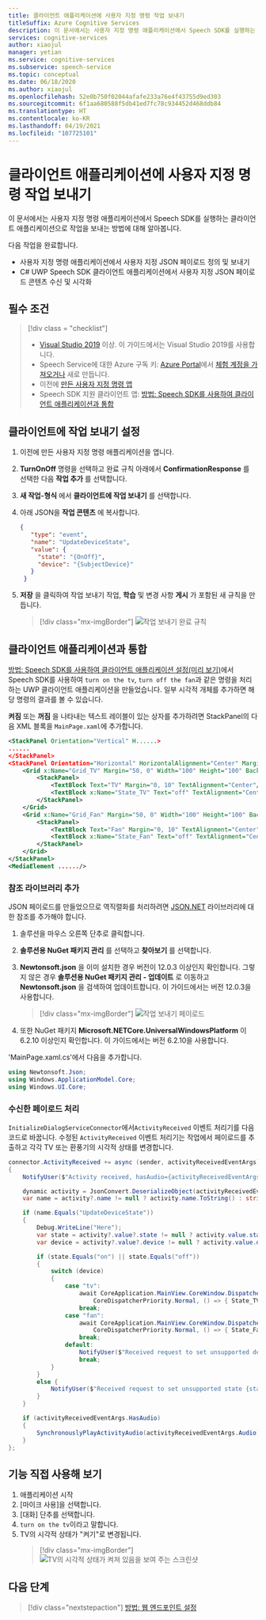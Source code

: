 ```yaml
---
title: 클라이언트 애플리케이션에 사용자 지정 명령 작업 보내기
titleSuffix: Azure Cognitive Services
description: 이 문서에서는 사용자 지정 명령 애플리케이션에서 Speech SDK를 실행하는 클라이언트 애플리케이션으로 작업을 보내는 방법에 대해 알아봅니다.
services: cognitive-services
author: xiaojul
manager: yetian
ms.service: cognitive-services
ms.subservice: speech-service
ms.topic: conceptual
ms.date: 06/18/2020
ms.author: xiaojul
ms.openlocfilehash: 52e0b750f02044afafe233a76e4f43755d9ed303
ms.sourcegitcommit: 6f1aa680588f5db41ed7fc78c934452d468ddb84
ms.translationtype: HT
ms.contentlocale: ko-KR
ms.lasthandoff: 04/19/2021
ms.locfileid: "107725101"
---
```

# <a name="send-custom-commands-activity-to-client-application"></a>클라이언트 애플리케이션에 사용자 지정 명령 작업 보내기

이 문서에서는 사용자 지정 명령 애플리케이션에서 Speech SDK를 실행하는 클라이언트 애플리케이션으로 작업을 보내는 방법에 대해 알아봅니다.

다음 작업을 완료합니다.

- 사용자 지정 명령 애플리케이션에서 사용자 지정 JSON 페이로드 정의 및 보내기
- C# UWP Speech SDK 클라이언트 애플리케이션에서 사용자 지정 JSON 페이로드 콘텐츠 수신 및 시각화

## <a name="prerequisites"></a>필수 조건
> [!div class = "checklist"]
> * [Visual Studio 2019](https://visualstudio.microsoft.com/downloads/) 이상. 이 가이드에서는 Visual Studio 2019를 사용합니다.
> * Speech Service에 대한 Azure 구독 키: [Azure Portal](https://portal.azure.com)에서 [체험 계정을 가져오거나](overview.md#try-the-speech-service-for-free) 새로 만듭니다.
> * 이전에 [만든 사용자 지정 명령 앱](quickstart-custom-commands-application.md)
> * Speech SDK 지원 클라이언트 앱: [방법: Speech SDK를 사용하여 클라이언트 애플리케이션과 통합](./how-to-custom-commands-setup-speech-sdk.md)

## <a name="setup-send-activity-to-client"></a>클라이언트에 작업 보내기 설정 
1. 이전에 만든 사용자 지정 명령 애플리케이션을 엽니다.
1. **TurnOnOff** 명령을 선택하고 완료 규칙 아래에서 **ConfirmationResponse** 를 선택한 다음 **작업 추가** 를 선택합니다.
1. **새 작업-형식** 에서 **클라이언트에 작업 보내기** 를 선택합니다.
1. 아래 JSON을 **작업 콘텐츠** 에 복사합니다.
   ```json
   {
      "type": "event",
      "name": "UpdateDeviceState",
      "value": {
        "state": "{OnOff}",
        "device": "{SubjectDevice}"
      }
    }
   ```
1. **저장** 을 클릭하여 작업 보내기 작업, **학습** 및 변경 사항 **게시** 가 포함된 새 규칙을 만듭니다.

   > [!div class="mx-imgBorder"]
   > ![작업 보내기 완료 규칙](media/custom-commands/send-activity-to-client-completion-rules.png)

## <a name="integrate-with-client-application"></a>클라이언트 애플리케이션과 통합

[방법: Speech SDK를 사용하여 클라이언트 애플리케이션 설정(미리 보기)](./how-to-custom-commands-setup-speech-sdk.md)에서 Speech SDK를 사용하여 `turn on the tv`, `turn off the fan`과 같은 명령을 처리하는 UWP 클라이언트 애플리케이션을 만들었습니다. 일부 시각적 개체를 추가하면 해당 명령의 결과를 볼 수 있습니다.

**켜짐** 또는 **꺼짐** 을 나타내는 텍스트 레이블이 있는 상자를 추가하려면 StackPanel의 다음 XML 블록을 `MainPage.xaml`에 추가합니다.

```xml
<StackPanel Orientation="Vertical" H......>
......
</StackPanel>
<StackPanel Orientation="Horizontal" HorizontalAlignment="Center" Margin="20">
    <Grid x:Name="Grid_TV" Margin="50, 0" Width="100" Height="100" Background="LightBlue">
        <StackPanel>
            <TextBlock Text="TV" Margin="0, 10" TextAlignment="Center"/>
            <TextBlock x:Name="State_TV" Text="off" TextAlignment="Center"/>
        </StackPanel>
    </Grid>
    <Grid x:Name="Grid_Fan" Margin="50, 0" Width="100" Height="100" Background="LightBlue">
        <StackPanel>
            <TextBlock Text="Fan" Margin="0, 10" TextAlignment="Center"/>
            <TextBlock x:Name="State_Fan" Text="off" TextAlignment="Center"/>
        </StackPanel>
    </Grid>
</StackPanel>
<MediaElement ....../>
```

### <a name="add-reference-libraries"></a>참조 라이브러리 추가

JSON 페이로드를 만들었으므로 역직렬화를 처리하려면 [JSON.NET](https://www.newtonsoft.com/json) 라이브러리에 대한 참조를 추가해야 합니다.

1. 솔루션을 마우스 오른쪽 단추로 클릭합니다.
1. **솔루션용 NuGet 패키지 관리** 를 선택하고 **찾아보기** 를 선택합니다. 
1. **Newtonsoft.json** 을 이미 설치한 경우 버전이 12.0.3 이상인지 확인합니다. 그렇지 않은 경우 **솔루션용 NuGet 패키지 관리 - 업데이트** 로 이동하고 **Newtonsoft.json** 을 검색하여 업데이트합니다. 이 가이드에서는 버전 12.0.3을 사용합니다.

    > [!div class="mx-imgBorder"]
    > ![작업 보내기 페이로드](media/custom-commands/send-activity-to-client-json-nuget.png)

1. 또한 NuGet 패키지 **Microsoft.NETCore.UniversalWindowsPlatform** 이 6.2.10 이상인지 확인합니다. 이 가이드에서는 버전 6.2.10을 사용합니다.

'MainPage.xaml.cs'에서 다음을 추가합니다.

```C#
using Newtonsoft.Json; 
using Windows.ApplicationModel.Core;
using Windows.UI.Core;
```

### <a name="handle-the-received-payload"></a>수신한 페이로드 처리

`InitializeDialogServiceConnector`에서`ActivityReceived` 이벤트 처리기를 다음 코드로 바꿉니다. 수정된 `ActivityReceived` 이벤트 처리기는 작업에서 페이로드를 추출하고 각각 TV 또는 환풍기의 시각적 상태를 변경합니다.

```C#
connector.ActivityReceived += async (sender, activityReceivedEventArgs) =>
{
    NotifyUser($"Activity received, hasAudio={activityReceivedEventArgs.HasAudio} activity={activityReceivedEventArgs.Activity}");

    dynamic activity = JsonConvert.DeserializeObject(activityReceivedEventArgs.Activity);
    var name = activity?.name != null ? activity.name.ToString() : string.Empty;

    if (name.Equals("UpdateDeviceState"))
    {
        Debug.WriteLine("Here");
        var state = activity?.value?.state != null ? activity.value.state.ToString() : string.Empty;
        var device = activity?.value?.device != null ? activity.value.device.ToString() : string.Empty;

        if (state.Equals("on") || state.Equals("off"))
        {
            switch (device)
            {
                case "tv":
                    await CoreApplication.MainView.CoreWindow.Dispatcher.RunAsync(
                        CoreDispatcherPriority.Normal, () => { State_TV.Text = state; });
                    break;
                case "fan":
                    await CoreApplication.MainView.CoreWindow.Dispatcher.RunAsync(
                        CoreDispatcherPriority.Normal, () => { State_Fan.Text = state; });
                    break;
                default:
                    NotifyUser($"Received request to set unsupported device {device} to {state}");
                    break;
            }
        }
        else { 
            NotifyUser($"Received request to set unsupported state {state}");
        }
    }

    if (activityReceivedEventArgs.HasAudio)
    {
        SynchronouslyPlayActivityAudio(activityReceivedEventArgs.Audio);
    }
};
```

## <a name="try-it-out"></a>기능 직접 사용해 보기

1. 애플리케이션 시작
1. [마이크 사용]을 선택합니다.
1. [대화] 단추를 선택합니다.
1. `turn on the tv`이라고 말합니다.
1. TV의 시각적 상태가 "켜기"로 변경됩니다.
   > [!div class="mx-imgBorder"]
   > ![TV의 시각적 상태가 켜져 있음을 보여 주는 스크린샷](media/custom-commands/send-activity-to-client-turn-on-tv.png)

## <a name="next-steps"></a>다음 단계

> [!div class="nextstepaction"]
> [방법: 웹 엔드포인트 설정](./how-to-custom-commands-setup-web-endpoints.md)
